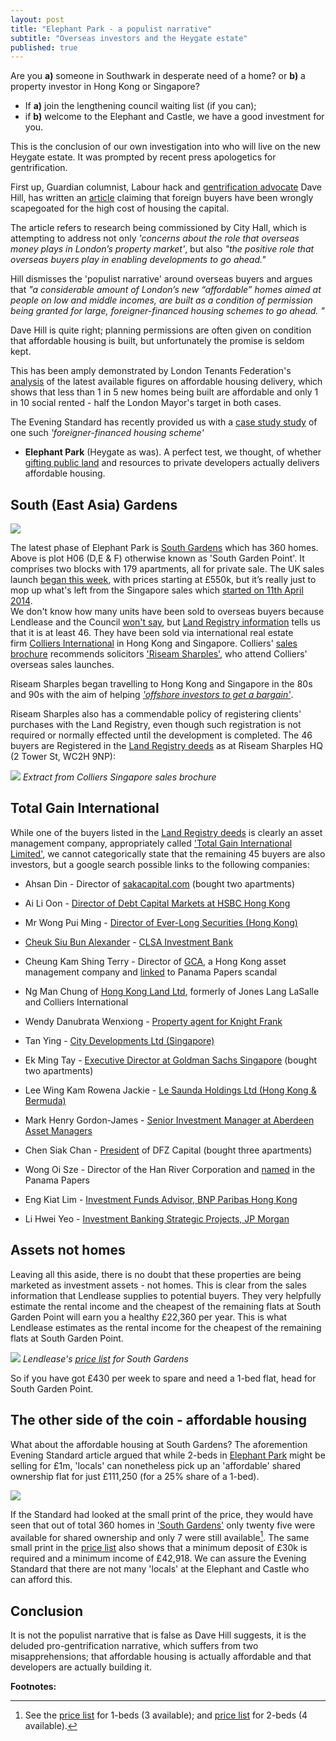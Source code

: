 ```yaml
---
layout: post
title: "Elephant Park - a populist narrative"
subtitle: "Overseas investors and the Heygate estate"
published: true
---
```

Are you __a)__ someone in Southwark in desperate need of a home?
  or __b)__ a property investor in Hong Kong or Singapore?

 * If __a)__ join the lengthening council waiting list (if you can);
 * if __b)__ welcome to the Elephant and Castle, we have a good investment for 
   you.

This is the conclusion of our own investigation into who will live on the new 
Heygate estate. It was prompted by recent press apologetics for gentrification. 

First up, Guardian columnist, Labour hack and [gentrification 
advocate](https://www.theguardian.com/uk-news/davehillblog/2016/oct/24/lets-get-our-gentrification-story-straight) 
Dave Hill, has written an 
[article](https://www.theguardian.com/uk-news/davehillblog/2016/nov/01/london-housing-sadiq-khan-research-brief-recognises-need-for-overseas-investors) 
claiming that foreign buyers have been wrongly scapegoated for the high cost of 
housing the capital.

The article refers to research being commissioned by City Hall, which is 
attempting to address not only  _'concerns about the role that overseas money 
plays in London’s property market'_, but also _"the positive role that overseas 
buyers play in enabling developments to go ahead."_
 
Hill dismisses the 'populist narrative' around overseas buyers and argues that 
_"a considerable amount of London’s new “affordable” homes aimed at people on 
low and middle incomes, are built as a condition of permission being granted 
for large, foreigner-financed housing schemes to go ahead. "_ 

Dave Hill is quite right; planning permissions are often given on condition 
that affordable housing is built, but unfortunately the promise is seldom kept.  

This has been amply demonstrated by London Tenants Federation's 
[analysis](http://35percent.org/2016-05-07-southwark-in-bottom-3-boroughs-for-affordable-housing-delivery/) 
of the latest available figures on affordable housing delivery, which shows 
that less than 1 in 5 new homes being built are affordable and only 1 in 10 
social rented - half the London Mayor's target in both cases.

The Evening Standard has recently provided us with a [case study 
study](/img/standard26102016.pdf) of one such _'foreigner-financed housing 
scheme'_ 
- __Elephant Park__ (Heygate as was). A perfect test, we thought, of whether 
  [gifting public 
land](http://35percent.org/2016-05-11-no-profit-share-the-true-value-of-the-heygate-regeneration/) 
and resources to private developers actually delivers affordable housing.

## South (East Asia) Gardens

![](/img/southgardenpoint.JPG)

The latest phase of Elephant Park is [South 
Gardens](http://www.elephantpark.co.uk/elephant-park/explore-the-development/south-garden) 
which has 360 homes. Above is plot H06 (D,E & F) otherwise known as 'South 
Garden Point'. It comprises two blocks with 179 apartments, all for private 
sale. The UK sales launch [began this 
week](https://github.com/35percent/35percent.github.io/blob/master/img/southgardensuklaunch.jpg), 
with prices starting at £550k, but it’s really just to mop up what's left from 
the Singapore sales which [started on 11th April 
2014](http://www.propertyguru.com.sg/property-management-news/2014/4/37646/elephant-park-sales-in-singapore).  
We don't know how many units have been sold to overseas buyers because 
Lendlease and the Council [won't say](https://youtu.be/WZRV4KMxuEk), but [Land 
Registry 
information](https://github.com/35percent/35percent.github.io/blob/master/img/LRegisterSouthGardens.pdf) 
tells us that it is at least 46. They have been sold via international real 
estate firm [Colliers International](http://www.colliers.com/en-us) in Hong 
Kong and Singapore. Colliers' [sales 
brochure](https://github.com/35percent/35percent.github.io/blob/master/img/South-Gardens-Fact-Sheet-CIHK.pdf) recommends 
solicitors ['Riseam 
Sharples'](http://www.riseamsharples.com/legal-services/overseas-property-exhibitions), 
who attend Colliers' overseas sales launches.

Riseam Sharples began travelling to Hong Kong and Singapore in the 80s and 90s 
with the aim of helping [_'offshore investors to get a 
bargain'_](http://www.riseamsharples.com/legal-services/overseas-property-exhibitions).

Riseam Sharples also has a commendable policy of registering clients' purchases 
with the Land Registry, even though such registration is not required or 
normally effected until the development is completed. The 46 buyers are 
Registered in the [Land Registry 
deeds](https://github.com/35percent/35percent.github.io/blob/master/img/LRegisterSouthGardens.pdf) as 
at Riseam Sharples HQ (2 Tower St, WC2H 9NP):

![](/img/purchaserssolicitor.png)
*Extract from Colliers Singapore sales brochure*


## Total Gain International
While one of the buyers listed in the [Land Registry 
deeds](/img/LRegisterSouthGardens.pdf) is clearly an asset management company, 
appropriately called ['Total Gain International 
Limited'](https://www.hkgbusiness.com/en/company/Total-Gain-International-Limited), 
we cannot categorically state that the remaining 45 buyers are also investors, 
but a google search possible links to the following companies:

 * Ahsan Din - Director of 
   [sakacapital.com](http://www.bankingandfinance.com.sg/company/details/80119512/saka-capital-pte-ltd) 
(bought two apartments)

 * Ai Li Oon - [Director of Debt Capital Markets at HSBC Hong Kong](https://www.linkedin.com/in/ai-li-oon-b0734b)

 *  Mr Wong Pui Ming - [Director of Ever-Long Securities (Hong Kong)](https://webb-site.com/codocs/SFC040901.pdf)

 * [Cheuk Siu Bun Alexander](https://www.linkedin.com/in/alex-cheuk-3ab418b0) - [CLSA Investment 
Bank](http://www.bloomberg.com/research/stocks/private/snapshot.asp?privcapId=1567021)

 * Cheung Kam Shing Terry - Director of [GCA](http://www.gca.com.hk/eng/Aboutus/Company%20Overview), a Hong Kong asset management company and [linked](https://offshoreleaks.icij.org/nodes/60380) to Panama Papers scandal

 * Ng Man Chung of [Hong Kong Land Ltd](https://www.linkedin.com/in/chung-man-ng), formerly of Jones Lang LaSalle and Colliers International

 * Wendy Danubrata Wenxiong - [Property agent for Knight Frank](https://www.qqstay.co/listing/wendy-danubrata-wenxiong/5YBEYG00000)

 * Tan Ying - [City Developments Ltd (Singapore)](http://www.cdl.com.sg/app/cdl/index.xml)

 * Ek Ming Tay - [Executive Director at Goldman Sachs Singapore](https://www.linkedin.com/in/ekmingtay) (bought two apartments)
  
 * Lee Wing Kam Rowena Jackie - [Le Saunda Holdings Ltd (Hong Kong & Bermuda)](http://www.lesaunda.com.hk/InvestorRelations-pdf/A20060711E.pdf)

 * Mark Henry Gordon-James - [Senior Investment Manager at Aberdeen Asset Managers](http://www.bloomberg.com/research/stocks/private/person.asp?personId=28908323&privcapId=209963323)

 * Chen Siak Chan - [President](http://www.bloomberg.com/Research/stocks/private/person.asp?personId=44920892&privcapId=4481325&previousCapId=4481325&previousTitle=DFZ%20Capital%20Bhd) 
of DFZ Capital (bought three apartments)

 * Wong Oi Sze - Director of the Han River Corporation and [named](https://offshoreleaks.icij.org/nodes/12204853) in the Panama Papers

 * Eng Kiat Lim - [Investment Funds Advisor, BNP Paribas Hong Kong](https://www.linkedin.com/in/eng-kiat-lim-a7489059)

 * Li Hwei Yeo - [Investment Banking Strategic Projects, JP Morgan](https://www.linkedin.com/in/li-hwei-yeo-b87543)

## Assets not homes
Leaving all this aside, there is no doubt that these properties are being 
marketed as investment assets - not homes. This is clear from the sales 
information that Lendlease supplies to potential buyers. They very helpfully 
estimate the rental income and the cheapest of the remaining flats at South 
Garden Point will earn you a healthy £22,360 per year. This is what Lendlease 
estimates as the rental income for the cheapest of the remaining flats at South 
Garden Point. 

![](/img/Availability_1_bedrooms_WC_South_Gardens.png)
*Lendlease's [price list](/img/Availability_1_bedrooms_WC_South_Gardens.pdf) 
for South Gardens*

So if you have got £430 per week to spare and need a 1-bed flat, head for South 
Garden Point.

## The other side of the coin - affordable housing
What about the affordable housing at South Gardens? The aforemention Evening 
Standard article argued that while 2-beds in [Elephant 
Park](http://elephantpark.co.uk) might be selling for £1m, 'locals' can 
nonetheless pick up an 'affordable' shared ownership flat for just £111,250 
(for a 25% share of a 1-bed). 

![](/img/standard26102016.jpg)

If the Standard had looked at the small print of the price, they would have 
seen that out of total 360 homes in ['South 
Gardens'](http://www.elephantpark.co.uk/elephant-park/explore-the-development/south-garden)
only twenty five were available for shared ownership and only 7 were still 
available[^1]. The same small print in the [price 
list](https://lqpricedin.co.uk/wp-content/uploads/2015/04/Elephant-park-1-bed-October16.pdf) 
also shows that a minimum deposit of £30k is required and a minimum income of 
£42,918. We can assure the Evening Standard that there are not many 'locals' at 
the Elephant and Castle who can afford this.

## Conclusion
It is not the populist narrative that is false as Dave Hill suggests, it is the 
deluded pro-gentrification narrative, which suffers from two misapprehensions; 
that affordable housing is actually affordable and that developers are actually 
building it. 

__Footnotes:__

[^1]: See the [price 
  list](https://lqpricedin.co.uk/wp-content/uploads/2015/04/Elephant-park-1-BED-pricelist-OCT16.pdf) 
for 1-beds (3 available); and [price 
list](https://lqpricedin.co.uk/wp-content/uploads/2015/04/Elephant-park-pricelist-31-10-16-OCT16.pdf) 
for 2-beds (4 available).
